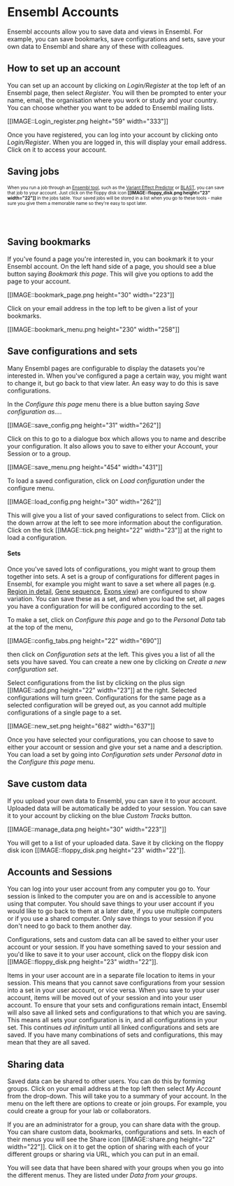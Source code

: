 # Ensembl Accounts

Ensembl accounts allow you to save data and views in Ensembl. For example, you can save bookmarks, save configurations and sets, save your own data to Ensembl and share any of these with colleagues.

## How to set up an account

You can set up an account by clicking on _Login/Register_ at the top left of an Ensembl page, then select _Register_. You will then be prompted to enter your name, email, the organisation where you work or study and your country. You can choose whether you want to be added to Ensembl mailing lists.

[[IMAGE::Login_register.png height="59" width="333"]]

Once you have registered, you can log into your account by clicking onto _Login/Register_. When you are logged in, this will display your email address. Click on it to access your account.

## Saving jobs

<span style="font-weight: normal; font-size: 10px;">When you run a job through an [Ensembl tool](/info/docs/tools/index.html), such as the [Variant Effect Predictor](/Tools/VEP?db=core) or [BLAST](/Tools/Blast?db=core), you can save that job to your account. Just click on the floppy disk icon </span>**<span style="font-size: 10px;">[[IMAGE::floppy_disk.png height="23" width="22"]]</span>**<span style="font-size: 10px; font-weight: normal;"> in the jobs table. Your saved jobs will be stored in a list when you go to these tools - make sure you give them a memorable name so they're easy to spot later.</span>

## <span style="font-size: 10px;"> </span>

## Saving bookmarks

If you've found a page you're interested in, you can bookmark it to your Ensembl account. On the left hand side of a page, you should see a blue button saying _Bookmark this page_. This will give you options to add the page to your account.

[[IMAGE::bookmark_page.png height="30" width="223"]]

Click on your email address in the top left to be given a list of your bookmarks.

[[IMAGE::bookmark_menu.png height="230" width="258"]]

## Save configurations and sets

Many Ensembl pages are configurable to display the datasets you're interested in. When you've configured a page a certain way, you might want to change it, but go back to that view later. An easy way to do this is save configurations.

In the _Configure this page_ menu there is a blue button saying _Save configuration as..._.

[[IMAGE::save_config.png height="31" width="262"]]

Click on this to go to a dialogue box which allows you to name and describe your configuration. It also allows you to save to either your Account, your Session or to a group.

[[IMAGE::save_menu.png height="454" width="431"]]

To load a saved configuration, click on _Load configuration_ under the configure menu.

[[IMAGE::load_config.png height="30" width="262"]]

This will give you a list of your saved configurations to select from. Click on the down arrow at the left to see more information about the configuration. Click on the tick [[IMAGE::tick.png height="22" width="23"]] at the right to load a configuration.

#### Sets

Once you've saved lots of configurations, you might want to group them together into sets. A set is a group of configurations for different pages in Ensembl, for example you might want to save a set where all pages (e.g. [Region in detail](/Homo_sapiens/Location/View?r=6:133017695-133161157), [Gene sequence](/Homo_sapiens/Gene/Sequence?db=core;g=ENSG00000112303;r=6:133017695-133161157;t=ENST00000326499), [Exons view](/Homo_sapiens/Transcript/Exons?db=core;g=ENSG00000112303;r=6:133017695-133161157;t=ENST00000326499)) are configured to show variation. You can save these as a set, and when you load the set, all pages you have a configuration for will be configured according to the set.

To make a set, click on _Configure this page_ and go to the _Personal Data_ tab at the top of the menu,

[[IMAGE::config_tabs.png height="22" width="690"]]

then click on _Configuration sets_ at the left. This gives you a list of all the sets you have saved. You can create a new one by clicking on _Create a new configuration set_.

Select configurations from the list by clicking on the plus sign [[IMAGE::add.png height="22" width="23"]] at the right. Selected configurations will turn green. Configurations for the same page as a selected configuration will be greyed out, as you cannot add multiple configurations of a single page to a set.

[[IMAGE::new_set.png height="682" width="637"]]

Once you have selected your configurations, you can choose to save to either your account or session and give your set a name and a description. You can load a set by going into _Configuration sets_ under _Personal data_ in the _Configure this page_ menu.

## Save custom data

If you upload your own data to Ensembl, you can save it to your account. Uploaded data will be automatically be added to your session. You can save it to your account by clicking on the blue _Custom Tracks_ button.

[[IMAGE::manage_data.png height="30" width="223"]]

You will get to a list of your uploaded data. Save it by clicking on the floppy disk icon [[IMAGE::floppy_disk.png height="23" width="22"]].

## Accounts and Sessions

You can log into your user account from any computer you go to. Your session is linked to the computer you are on and is accessible to anyone using that computer. You should save things to your user account if you would like to go back to them at a later date, if you use multiple computers or if you use a shared computer. Only save things to your session if you don't need to go back to them another day.

Configurations, sets and custom data can all be saved to either your user account or your session. If you have something saved to your session and you'd like to save it to your user account, click on the floppy disk icon [[IMAGE::floppy_disk.png height="23" width="22"]].

Items in your user account are in a separate file location to items in your session. This means that you cannot save configurations from your session into a set in your user account, or vice versa. When you save to your user account, items will be moved out of your session and into your user account. To ensure that your sets and configurations remain intact, Ensembl will also save all linked sets and configurations to that which you are saving. This means all sets your configuration is in, and all configurations in your set. This continues _ad infinitum_ until all linked configurations and sets are saved. If you have many combinations of sets and configurations, this may mean that they are all saved.

## Sharing data

Saved data can be shared to other users. You can do this by forming groups. Click on your email address at the top left then select _My Account_ from the drop-down. This will take you to a summary of your account. In the menu on the left there are options to create or join groups. For example, you could create a group for your lab or collaborators.

If you are an administrator for a group, you can share data with the group. You can share custom data, bookmarks, configurations and sets. In each of their menus you will see the Share icon [[IMAGE::share.png height="22" width="22"]]. Click on it to get the option of sharing with each of your different groups or sharing via URL, which you can put in an email.

You will see data that have been shared with your groups when you go into the different menus. They are listed under _*Data* from your groups_.

